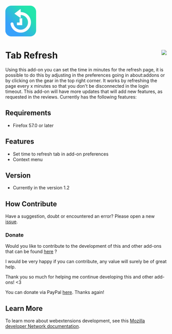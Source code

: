 ![Tab Refresh](/src/res/icons/icon@2x.png)
# Tab Refresh [<img align="right" src="https://addons.cdn.mozilla.net/static/img/addons-buttons/AMO-button_2.png">](https://addons.mozilla.org/en-US/firefox/addon/Tab-Refresh/)

Using this add-on you can set the time in minutes for the refresh page, it is possible to do this by adjusting in the preferences going in about:addons or by clicking on the gear in the top right corner. It works by refreshing the page every x minutes so that you don't be disconnected in the login timeout. This add-on will have more updates that will add new features, as requested in the reviews. Currently has the following features:

## Requirements
* Firefox 57.0 or later

## Features
* Set time to refresh tab in add-on preferences
* Context menu

## Version
* Currently in the version 1.2

## How Contribute
Have a suggestion, doubt or encountered an error? Please open a new [issue](https://github.com/jhonatasrm/tab-refresh/issues).

### Donate
Would you like to contribute to the development of this and other add-ons that can be found <a href="https://addons.mozilla.org/en-US/firefox/user/13670188/">here</a> ? 

I would be very happy if you can contribute, any value will surely be of great help.

Thank you so much for helping me continue developing this and other add-ons! <3

You can donate via PayPal <a href="https://www.paypal.com/cgi-bin/webscr?cmd=_donations&business=jhonatasrm@gmail.com&lc=US&item_name=Donation+to+Tab+Refresh&no_note=0&cn=&curency_code=USD&bn=PP-DonationsBF:btn_donateCC_LG.gif:NonHosted">here</a>. Thanks again! 


## Learn More 
To learn more about webextensions development, see this [Mozilla developer Network documentation](https://developer.mozilla.org/en-US/Add-ons/WebExtensions).
